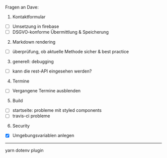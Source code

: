 Fragen an Dave:

1. Kontaktformular
- [ ] Umsetzung in firebase
- [ ] DSGVO-konforme Übermittlung & Speicherung

2. Markdown rendering
- [ ] überprüfung, ob aktuelle Methode sicher & best practice

3. generell: debugging
- [ ] kann die rest-API eingesehen werden?

4. Termine
- [ ] Vergangene Termine ausblenden

5. Build
- [ ] startseite: probleme mit styled components
- [ ] travis-ci probleme

6. Security
- [x] Umgebungsvariablen anlegen



---------
yarn
dotenv plugin
